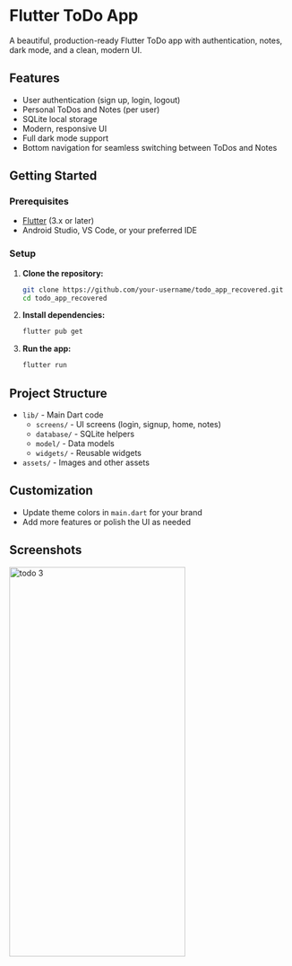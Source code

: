 # Flutter ToDo App

A beautiful, production-ready Flutter ToDo app with authentication, notes, dark mode, and a clean, modern UI.

## Features
- User authentication (sign up, login, logout)
- Personal ToDos and Notes (per user)
- SQLite local storage
- Modern, responsive UI
- Full dark mode support
- Bottom navigation for seamless switching between ToDos and Notes


## Getting Started

### Prerequisites
- [Flutter](https://flutter.dev/docs/get-started/install) (3.x or later)
- Android Studio, VS Code, or your preferred IDE

### Setup
1. **Clone the repository:**
   ```sh
   git clone https://github.com/your-username/todo_app_recovered.git
   cd todo_app_recovered
   ```
2. **Install dependencies:**
   ```sh
   flutter pub get
   ```
3. **Run the app:**
   ```sh
   flutter run
   ```

## Project Structure
- `lib/` - Main Dart code
  - `screens/` - UI screens (login, signup, home, notes)
  - `database/` - SQLite helpers
  - `model/` - Data models
  - `widgets/` - Reusable widgets
- `assets/` - Images and other assets

## Customization
- Update theme colors in `main.dart` for your brand
- Add more features or polish the UI as needed

## Screenshots


<img width="314" height="694" alt="todo 3" src="https://github.com/user-attachments/assets/fe6dd993-d9dc-4985-ba9f-7ed38eefc47a" />




